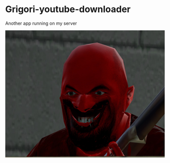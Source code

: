 # Grigori-youtube-downloader

Another app running on my server

![alt text](https://raw.githubusercontent.com/evilfactory/Grigori-youtube-downloader/master/static/bg-image.jpg)